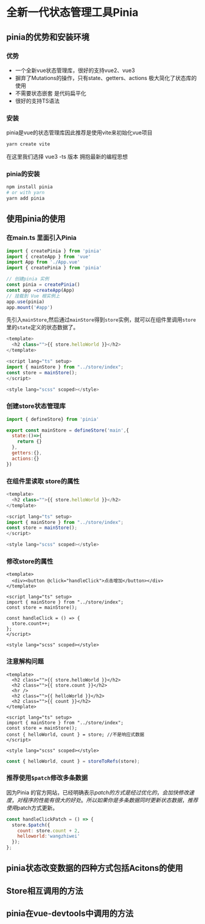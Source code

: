 # 全新一代状态管理工具Pinia

## pinia的优势和安装环境 

### 优势

- 一个全新vue状态管理库，很好的支持vue2、vue3
- 摒弃了Mutations的操作，只有state、getters、actions 极大简化了状态库的使用
- 不需要状态嵌套 是代码扁平化
- 很好的支持TS语法

### 安装

pinia是vue的状态管理库因此推荐是使用vite来初始化vue项目

``` sh
yarn create vite
```

在这里我们选择 vue3 -ts 版本 拥抱最新的编程思想 

### pinia的安装

``` sh
npm install pinia 
# or with yarn 
yarn add pinia
```

## 使用pinia的使用

### 在main.ts 里面引入Pinia 

``` js
import { createPinia } from 'pinia'
import { createApp } from 'vue'
import App from './App.vue'
import { createPinia } from 'pinia' 

// 创建pinia 实例
const pinia = createPinia()
const app =createApp(App)
// 挂载到 Vue 根实例上
app.use(pinia)
app.mount('#app')
```

先引入`mainStore`,然后通过`mainStore`得到`store`实例，就可以在组件里调用`store`里的`state`定义的状态数据了。

```js
<template>
  <h2 class="">{{ store.helloWorld }}</h2>
</template>

<script lang="ts" setup>
import { mainStore } from "../store/index";
const store = mainStore();
</script>

<style lang="scss" scoped></style>
```

### 创建store状态管理库

```js
import { defineStore} from 'pinia'

export const mainStore = defineStore('main',{
  state:()=>{
    return {}
  },
  getters:{},
  actions:{}
})

```

### 在组件里读取 store的属性

```js
<template>
  <h2 class="">{{ store.helloWorld }}</h2>
</template>

<script lang="ts" setup>
import { mainStore } from "../store/index";
const store = mainStore();
</script>

<style lang="scss" scoped></style>
```

### 修改store的属性

```vue
<template>
  <div><button @click="handleClick">点击增加</button></div>
</template>

<script lang="ts" setup>
import { mainStore } from "../store/index";
const store = mainStore();

const handleClick = () => {
  store.count++;
};
</script>

<style lang="scss" scoped></style>
```

### 注意解构问题

```vue
<template>
  <h2 class="">{{ store.helloWorld }}</h2>
  <h2 class="">{{ store.count }}</h2>
  <hr />
  <h2 class="">{{ helloWorld }}</h2>
  <h2 class="">{{ count }}</h2>
</template>

<script lang="ts" setup>
import { mainStore } from "../store/index";
const store = mainStore();
const { helloWorld, count } = store; //不是响应式数据
</script>

<style lang="scss" scoped></style>
```

```js
const { helloWorld, count } = storeToRefs(store);
```

### 推荐使用`$patch`修改多条数据

因为Pinia 的官方网站，已经明确表示$patch的方式是经过优化的，会加快修改速度，对程序的性能有很大的好处。所以如果你是多条数据同时更新状态数据，推荐使用$patch方式更新。

``` js
const handleClickPatch = () => {
  store.$patch({
    count: store.count + 2,
    helloworld:'wangzhiwei'
  });
};
```

## pinia状态改变数据的四种方式包括Acitons的使用

## Store相互调用的方法

## pinia在vue-devtools中调用的方法